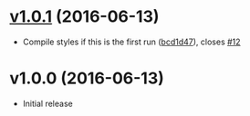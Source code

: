 <a name="v1.0.1"></a>
# [v1.0.1](https://github.com/wyze/atom-flexicons/compare/v1.0.0...v1.0.1) (2016-06-13)

* Compile styles if this is the first run ([bcd1d47](https://github.com/wyze/atom-flexicons/commit/bcd1d47)), closes [#12](https://github.com/wyze/atom-flexicons/issues/12)


<a name="v1.0.0"></a>
# v1.0.0 (2016-06-13)

* Initial release
